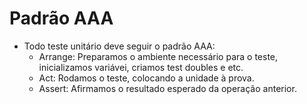 # Padrão AAA

- Todo teste unitário deve seguir o padrão AAA:
  - Arrange: Preparamos o ambiente necessário para o teste, inicializamos variávei, criamos test doubles e etc.
  - Act: Rodamos o teste, colocando a unidade à prova.
  - Assert: Afirmamos o resultado esperado da operação anterior.